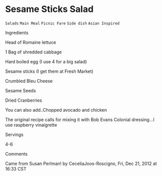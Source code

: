 # Sesame Sticks Salad

`Salads` `Main Meal` `Picnic Fare` `Side dish` `Asian Inspired`

 

  Ingredients  

  Head of Romaine lettuce

1 Bag of shredded cabbage

Hard boiled egg (I use 4 for a big salad)

Sesame sticks (I get them at Fresh Market)

Crumbled Bleu Cheese

Sesame Seeds

Dried Cranberries

You can also add..Chopped avocado and chicken

The original recipe calls for mixing it with Bob Evans Colonial dressing…I use raspberry vinaigrette

  

   Servings  

  4-6  

   Comments  

  Came from Susan Perlman! by CeceliaJoos-Roscigno, Fri, Dec 21, 2012 at 16:33 CST  

 
